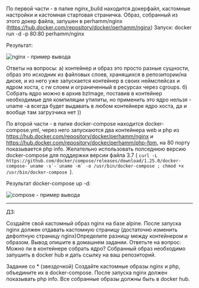 По первой части - в папке nginx_build находится докерфайл, кастомные настройки и кастомная стартовая страничка. 
Образ, собранный из этого докер файла, запушен в perhamm/nginx (https://hub.docker.com/repository/docker/perhamm/nginx) 
Запуск: docker run -d -p 80:80 perhamm/nginx

Результат:

![nginx - пример вывода](https://raw.githubusercontent.com/perhamm/otus-linux/master/Ex15/nginx.PNG)

Ответы на вопросы: a) контейнер и образ это просто разные сущности, образ это исходник из файловых слоев, хранящихся в репозитории/на диске, и из него уже запускается контейнер в своих неймспейсах и ядром хоста, с rw слоем и ограниченный в ресурсах через cgroups. б) Собрать ядро можно в архив bzImage, поставив в контейнер необходимые для компиляции утилиты, но применить это ядро нельзя - uname -a  всегда будет выдавать в любом контейнере ядро хоста, да и вообще там загрузчика нет ))

По второй части - в папке docker-compose находится docker-compose.yml, через него запускаются два контейнера web и php из https://hub.docker.com/repository/docker/perhamm/nginx и https://hub.docker.com/repository/docker/perhamm/php-fpm, на 80 порту показывается php info. Желательно использовать полседнюю версию docker-compose для поддержки версии файла 3.7 ( ```curl -L https://github.com/docker/compose/releases/download/1.25.0/docker-compose-`uname -s`-`uname -m` -o /usr/bin/docker-compose
; chmod +x /usr/bin/docker-compose ```).

Результат docker-compose up -d:

![compose - пример вывода](https://raw.githubusercontent.com/perhamm/otus-linux/master/Ex15/compose.PNG)


---
ДЗ:

Создайте свой кастомный образ nginx на базе alpine. После запуска nginx должен отдавать кастомную страницу (достаточно изменить дефолтную страницу nginx)Определите разницу между контейнером и образом. Вывод опишите в домашнем задании. Ответьте на вопрос: Можно ли в контейнере собрать ядро? Собранный образ необходимо запушить в docker hub и дать ссылку на ваш репозиторий.

Задание со * (звездочкой) Создайте кастомные образы nginx и php, объедините их в docker-compose. После запуска nginx должен показывать php info. Все собранные образы должны быть в docker hub.
